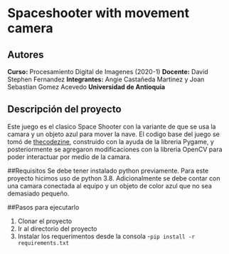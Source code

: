 # Spaceshooter with movement camera

## Autores
**Curso:** Procesamiento Digital de Imagenes (2020-1)
**Docente:** David Stephen Fernandez 
**Integrantes:** Angie Castañeda Martinez y Joan Sebastian Gomez Acevedo
**Universidad de Antioquia**

## Descripción del proyecto
Este juego es el clasico Space Shooter con la variante de que se usa la camara y un objeto azul para mover la nave.
El codigo base del juego se tomó de [thecodezine](https://thecodezine.com/easy-learn-python-space-shooter-game-building-using-pygame/), construido con la ayuda de la libreria 
Pygame, y posteriormente se agregaron modificaciones con la libreria OpenCV para poder interactuar por medio de la camara.

##Requisitos
Se debe tener instalado python previamente. Para este proyecto hicimos uso de python 3.8.
Adicionalmente se debe contar con una camara conectada al equipo y un objeto de color azul que no sea demasiado pequeño.

##Pasos para ejecutarlo
1. Clonar el proyecto
2. Ir al directorio del proyecto
3. Instalar los requerimentos desde la consola
    -```pip install -r requirements.txt```
